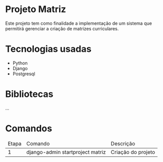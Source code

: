# Projeto Matriz

Este projeto tem como finalidade a implementação de um sistema que permitirá gerenciar a criação de matrizes curriculares.

# Tecnologias usadas

<ul>
    <li>Python</li>
    <li>Django</li>
    <li>Postgresql</li>
</ul>

# Bibliotecas

...

# Comandos

<table>
    <thead>
        <tr>
            <td>Etapa</td>
            <td>Comando</td>
            <td>Descrição</td>
        </tr>
    </thead>
    <tbody>
        <tr>
            <td>1</td>
            <td>django-admin startproject matriz</td>
            <td>Criação do projeto</td>
        </tr>
    </tbody>
</table>
